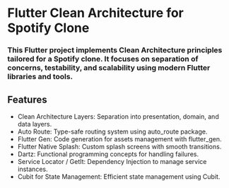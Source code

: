 
# Flutter Clean Architecture for Spotify Clone


### This Flutter project implements Clean Architecture principles tailored for a Spotify clone. It focuses on separation of concerns, testability, and scalability using modern Flutter libraries and tools.


## Features

- Clean Architecture Layers: Separation into presentation, domain, and data layers.
- Auto Route: Type-safe routing system using auto_route package.
- Flutter Gen: Code generation for assets management with flutter_gen.
- Flutter Native Splash: Custom splash screens with smooth transitions.
- Dartz: Functional programming concepts for handling failures.
- Service Locator / GetIt: Dependency Injection to manage service instances.
- Cubit for State Management: Efficient state management using Cubit.

